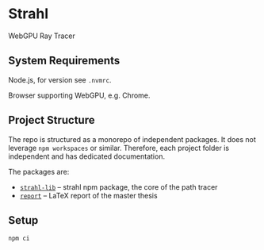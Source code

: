 # Strahl

WebGPU Ray Tracer

## System Requirements

Node.js, for version see `.nvmrc`.

Browser supporting WebGPU, e.g. Chrome.

## Project Structure

The repo is structured as a monorepo of independent packages. It does not leverage `npm workspaces` or similar. Therefore, each project folder is independent and has dedicated documentation.

The packages are:

- [`strahl-lib`](./strahl-lib/README.md) – strahl npm package, the core of the path tracer
- [`report`](./report/README.md) – LaTeX report of the master thesis

## Setup

`npm ci`
